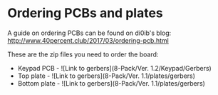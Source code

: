 # Ordering PCBs and plates
A guide on ordering PCBs can be found on di0ib's blog: http://www.40percent.club/2017/03/ordering-pcb.html

These are the zip files you need to order the board:
* Keypad PCB - ![Link to gerbers](8-Pack/Ver. 1.2/Keypad/Gerbers)
* Top plate - ![Link to gerbers](8-Pack/Ver. 1.1/plates/gerbers)
* Bottom plate - ![Link to gerbers](8-Pack/Ver. 1.1/plates/gerbers)

